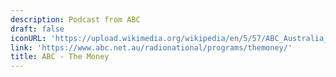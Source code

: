 ```yaml
---
description: Podcast from ABC
draft: false
iconURL: 'https://upload.wikimedia.org/wikipedia/en/5/57/ABC_Australia_logo.svg'
link: 'https://www.abc.net.au/radionational/programs/themoney/'
title: ABC - The Money
---
```

